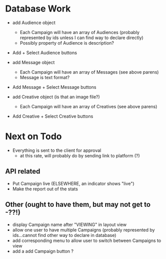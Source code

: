 # Database Work

- add Audience object
  - Each Campaign will have an array of Audiences (probably represented by ids unless I can find way to declare directly)
  - Possibly property of Audience is description?
- Add + Select Audience buttons

- add Message object
  - Each Campaign will have an array of Messages (see above parens)
  - Message is text format?
- Add Message + Select Message buttons

- add Creative object (is that an image file?)
  - Each Campaign will have an array of Creatives (see above parens)
- Add Creative + Select Creative buttons

# Next on Todo

- Everything is sent to the client for approval
  - at this rate, will probably do by sending link to platform (?)

## API related

- Put Campaign live (ELSEWHERE, an indicator shows "live")
- Make the report out of the stats

## Other (ought to have them, but may not get to -??!)

- display Campaign name after "VIEWING" in layout view
- allow one user to have multiple Campaigns (probably represented by ids...cannot find other way to declare in database)
- add corresponding menu to allow user to switch between Campaigns to view
- add a add Campaign button ?
